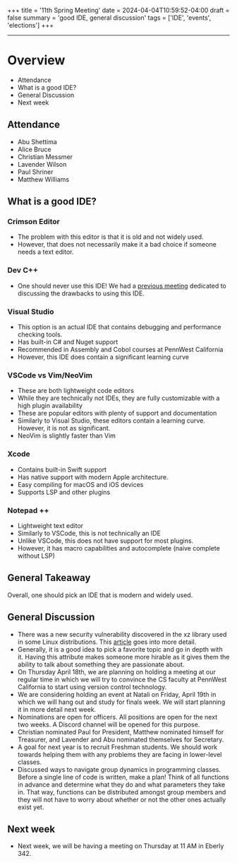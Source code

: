 +++
title = '11th Spring Meeting'
date = 2024-04-04T10:59:52-04:00
draft = false
summary = 'good IDE, general discussion'
tags = ['IDE',  'events', 'elections']
+++
***
# Overview
- Attendance
- What is a good IDE?
- General Discussion
- Next week

## Attendance
- Abu Shettima
- Alice Bruce
- Christian Messmer
- Lavender Wilson
- Paul Shriner
- Matthew Williams

## What is a good IDE?
### Crimson Editor
- The problem with this editor is that it is old and not widely used.
- However, that does not necessarily make it a bad choice if someone needs a text editor.
### Dev C++
- One should never use this IDE! We had a [previous meeting](https://pwsdc.github.io/posts/2024-02-15-fifth-spring-meeting/) dedicated to discussing the drawbacks to using this IDE.
### Visual Studio
- This option is an actual IDE that contains debugging and performance checking tools.
- Has built-in C# and Nuget support
- Recommended in Assembly and Cobol courses at PennWest California
- However, this IDE does contain a significant learning curve
### VSCode vs Vim/NeoVim
- These are both lightweight code editors
- While they are technically not IDEs, they are fully customizable with a high plugin availability
- These are popular editors with plenty of support and documentation
- Similarly to Visual Studio, these editors contain a learning curve. However, it is not as significant.
- NeoVim is slightly faster than Vim
### Xcode
- Contains built-in Swift support
- Has native support with modern Apple architecture. 
- Easy compiling for macOS and iOS devices
- Supports LSP and other plugins
### Notepad ++
- Lightweight text editor
- Similarly to VSCode, this is not technically an IDE
- Unlike VSCode, this does not have support for most plugins.
- However, it has macro capabilities and autocomplete (naive complete without LSP)
## General Takeaway
Overall, one should pick an IDE that is modern and widely used.

## General Discussion
- There was a new security vulnerability discovered in the xz library used in some Linux distributions. This [article](https://www.redhat.com/en/blog/urgent-security-alert-fedora-41-and-rawhide-users) goes into more detail.
- Generally, it is a good idea to pick a favorite topic and go in depth with it. Having this attribute makes someone more hirable as it gives them the ability to talk about something they are passionate about.
- On Thursday April 18th, we are planning on holding a meeting at our regular time in which we will try to convince the CS faculty at PennWest California to start using version control technology. 
- We are considering holding an event at Natali on Friday, April 19th in which we will hang out and study for finals week. We will start planning it in more detail next week.
- Nominations are open for officers. All positions are open for the next two weeks. A Discord channel will be opened for this purpose.
- Christian nominated Paul for President, Matthew nominated himself for Treasurer, and Lavender and Abu nominated themselves for Secretary.
- A goal for next year is to recruit Freshman students. We should work towards helping them with any problems they are facing in lower-level classes.
- Discussed ways to navigate group dynamics in programming classes. Before a single line of code is written, make a plan! Think of all functions in advance and determine what they do and what parameters they take in. That way, functions can be distributed amongst group members and they will not have to worry about whether or not the other ones actually exist yet.

## Next week
- Next week, we will be having a meeting on Thursday at 11 AM in Eberly 342.